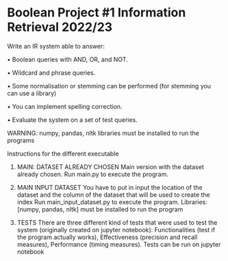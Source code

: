 # Boolean Project #1 Information Retrieval 2022/23

Write an IR system able to answer:

• Boolean queries with AND, OR, and NOT.

• Wildcard and phrase queries.

• Some normalisation or stemming can be performed (for stemming you can use a library)

• You can implement spelling correction.

• Evaluate the system on a set of test queries.


WARNING: numpy, pandas, nltk libraries must be installed to run the programs

Instructions for the different executable

1. MAIN: DATASET ALREADY CHOSEN
Main version with the dataset already chosen.
Run main.py to execute the program.

2. MAIN INPUT DATASET
You have to put in input the location of the dataset and the column of the dataset that will be used to create the index
Run main_input_dataset.py to execute the program.
Libraries: [numpy, pandas, nltk] must be installed to run the program

3. TESTS
There are three different kind of tests that were used to test the system (originally created on jupyter notebook):
Functionalities (test if the program actually works), Effectiveness (precision and recall measures), Performance (timing measures).
Tests can be run on jupyter notebook



